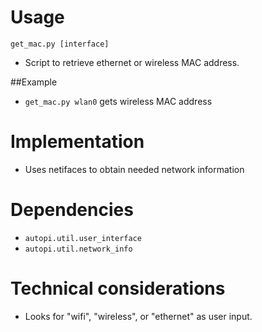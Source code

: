 # Usage
`get_mac.py [interface]`

- Script to retrieve ethernet or wireless MAC address.

##Example
- `get_mac.py wlan0` gets wireless MAC address

# Implementation
- Uses netifaces to obtain needed network information

# Dependencies
- `autopi.util.user_interface`
- `autopi.util.network_info`

# Technical considerations
- Looks for "wifi", "wireless", or "ethernet" as user input.
